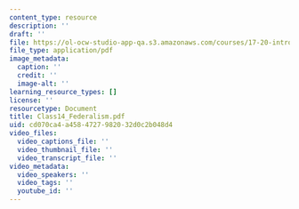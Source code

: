 ```yaml
---
content_type: resource
description: ''
draft: ''
file: https://ol-ocw-studio-app-qa.s3.amazonaws.com/courses/17-20-introduction-to-the-american-political-process-fall-2020/class14_federalism.pdf
file_type: application/pdf
image_metadata:
  caption: ''
  credit: ''
  image-alt: ''
learning_resource_types: []
license: ''
resourcetype: Document
title: Class14_Federalism.pdf
uid: cd070ca4-a458-4727-9820-32d0c2b048d4
video_files:
  video_captions_file: ''
  video_thumbnail_file: ''
  video_transcript_file: ''
video_metadata:
  video_speakers: ''
  video_tags: ''
  youtube_id: ''
---
```

